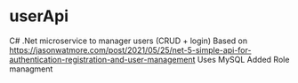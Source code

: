 # userApi
C# .Net microservice to manager users (CRUD +  login)
Based on https://jasonwatmore.com/post/2021/05/25/net-5-simple-api-for-authentication-registration-and-user-management
Uses MySQL
Added Role managment

